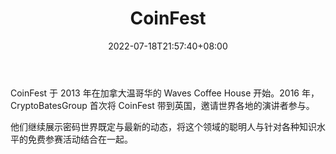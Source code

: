 ﻿---
weight: 
title: "CoinFest"
description: "CoinFest 于 2013 年在加拿大温哥华的 Waves Coffee House 开始"
date: 2022-07-18T21:57:40+08:00
lastmod: 2022-07-18T16:45:40+08:00
draft: false
authors: ["june"]
featuredImage: "coinfest.jpg"
link: "https://1234btc.com/qk/coinfest.html"
tags: ["元宇宙社区","CoinFest"]
categories: ["navigation"]
navigation: ["元宇宙社区"]
lightgallery: true
toc: true
pinned: false
recommend: false
recommend1: false
---
CoinFest 于 2013 年在加拿大温哥华的 Waves Coffee House 开始。2016 年，CryptoBatesGroup 首次将 CoinFest 带到英国，邀请世界各地的演讲者参与。

他们继续展示密码世界既定与最新的动态，将这个领域的聪明人与针对各种知识水平的免费参赛活动结合在一起。